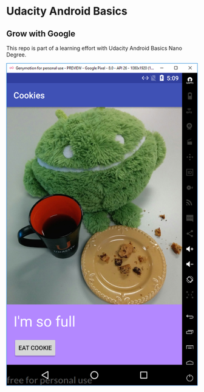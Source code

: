 # Udacity Android Basics

## Grow with Google



This repo is part of a learning effort with Udacity Android Basics Nano Degree.


![screenshot](https://github.com/jmhardison/udacity-andb-cookies/raw/master/screenshot1.PNG)